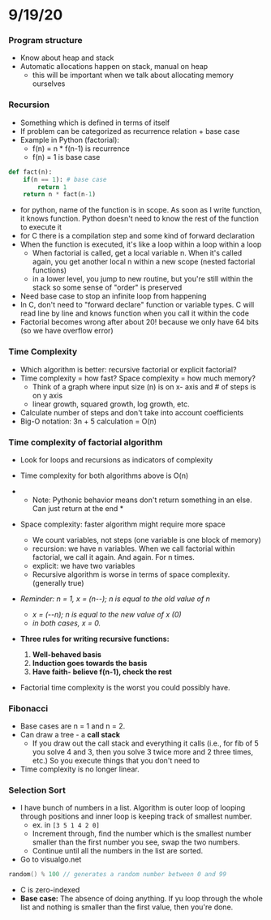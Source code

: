 # 9/19/20

### Program structure
- Know about heap and stack
- Automatic allocations happen on stack, manual on heap 
    - this will be important when we talk about allocating memory ourselves

### Recursion
- Something which is defined in terms of itself
- If problem can be categorized as recurrence relation + base case 
- Example in Python (factorial):
    - f(n) = n * f(n-1) is recurrence
    - f(n) = 1 is base case
```Python
def fact(n):
    if(n == 1): # base case
        return 1
    return n * fact(n-1)
```
- for python, name of the function is in scope. As soon as I write function, it knows function. Python doesn't need to know the rest of the function to execute it
- for C there is a compilation step and some kind of forward declaration 
- When the function is executed, it's like a loop within a loop within a loop
    - When factorial is called, get a local variable n. When it's called again, you get another local n within a new scope (nested factorial functions) 
    - in a lower level, you jump to new routine, but you're still within the stack so some sense of "order" is preserved
- Need base case to stop an infinite loop from happening 
- In C, don't need to "forward declare" function or variable types. C will read line by line and knows function when you call it within the code
- Factorial becomes wrong after about 20! because we only have 64 bits (so we have overflow error) 

### Time Complexity
- Which algorithm is better: recursive factorial or explicit factorial? 
- Time complexity = how fast? Space complexity = how much memory? 
    - Think of a graph where input size (n) is on x- axis and # of steps is on y axis 
    - linear growth, squared growth, log growth, etc. 
- Calculate number of steps and don't take into account coefficients 
- Big-O notation: 3n + 5 calculation = O(n)

### Time complexity of factorial algorithm
- Look for loops and recursions as indicators of complexity
- Time complexity for both algorithms above is O(n)

- * Note: Pythonic behavior means don't return something in an else. Can just return at the end *

- Space complexity: faster algorithm might require more space
    - We count variables, not steps (one variable is one block of memory)
    - recursion: we have n variables. When we call factorial within factorial, we call it again. And again. For n times.  
    - explicit: we have two variables
    - Recursive algorithm is worse in terms of space complexity. (generally true) 
- *Reminder: n = 1, x = (n--); n is equal to the old value of n*
    - *x = (--n); n is equal to the new value of x (0)*
    - *in both cases, x = 0.*
- **Three rules for writing recursive functions:**
    1. **Well-behaved basis**
    2. **Induction goes towards the basis**
    3. **Have faith- believe f(n-1), check the rest**

- Factorial time complexity is the worst you could possibly have. 

### Fibonacci
- Base cases are n = 1 and n = 2. 
- Can draw a tree - a **call stack**
    - If you draw out the call stack and everything it calls (i.e., for fib of 5 you solve 4 and 3, then you solve 3 twice more and 2 three times, etc.) So you execute things that you don't need to 
- Time complexity is no longer linear. 

### Selection Sort
- I have bunch of numbers in a list. Algorithm is outer loop of looping through positions and inner loop is keeping track of smallest number.
    - ex. in ```[3 5 1 4 2 0]```
    - Increment through, find the number which is the smallest number smaller than the first number you see, swap the two numbers.
    - Continue until all the numbers in the list are sorted. 
- Go to visualgo.net

```C
random() % 100 // generates a random number between 0 and 99
```
- C is zero-indexed
- **Base case:** The absence of doing anything. If yu loop through the whole list and nothing is smaller than the first value, then you're done. 
